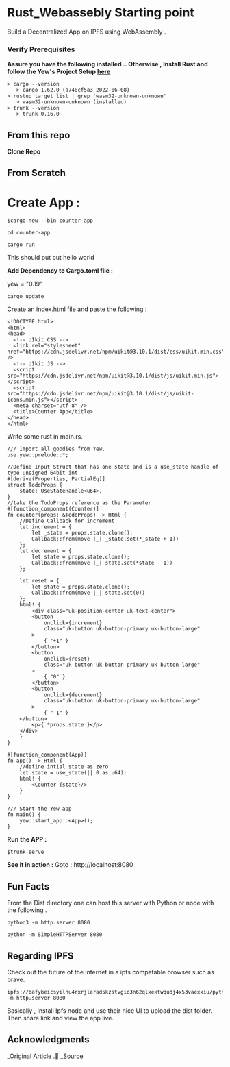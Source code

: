 # Rust_Webassebly Starting point

Build a Decentralized App on IPFS using WebAssembly .

### Verify Prerequisites

**Assure you have the following installed .. Otherwise , Install Rust and follow the Yew's Project Setup [here](https://yew.rs/docs/getting-started/introduction.)**

```
> cargo --version
   > cargo 1.62.0 (a748cf5a3 2022-06-08)
> rustup target list | grep 'wasm32-unknown-unknown'
   > wasm32-unknown-unknown (installed)
> trunk --version
   > trunk 0.16.0
```

## From this repo

**Clone Repo**

## From Scratch

# **Create App :**

```
$cargo new --bin counter-app
```

```
cd counter-app
```

```
cargo run
```

This should put out hello world

**Add Dependency to Cargo.toml file :**

yew = "0.19"

```
cargo update
```

Create an index.html file and paste the following :

```
<!DOCTYPE html>
<html>
<head>
  <!-- UIkit CSS -->
  <link rel="stylesheet" href="https://cdn.jsdelivr.net/npm/uikit@3.10.1/dist/css/uikit.min.css" />
  <!-- UIkit JS -->
  <script src="https://cdn.jsdelivr.net/npm/uikit@3.10.1/dist/js/uikit.min.js"></script>
  <script src="https://cdn.jsdelivr.net/npm/uikit@3.10.1/dist/js/uikit-icons.min.js"></script>
  <meta charset="utf-8" />
  <title>Counter App</title>
</head>
</html>
```

Write some rust in main.rs.

```
/// Import all goodies from Yew.
use yew::prelude::*;

//Define Input Struct that has one state and is a use_state handle of type unsigned 64bit int
#[derive(Properties, PartialEq)]
struct TodoProps {
    state: UseStateHandle<u64>,
}
//take the TodoProps reference as the Parameter
#[function_component(Counter)]
fn counter(props: &TodoProps) -> Html {
    //Define Callback for increment
    let increment = {
        let _state = props.state.clone();
        Callback::from(move |_| _state.set(*_state + 1))
    };
    let decrement = {
        let state = props.state.clone();
        Callback::from(move |_| state.set(*state - 1))
    };

    let reset = {
        let state = props.state.clone();
        Callback::from(move |_| state.set(0))
    };
    html! {
        <div class="uk-position-center uk-text-center">
        <button
            onclick={increment}
            class="uk-button uk-button-primary uk-button-large"
        >
            { "+1" }
        </button>
        <button
            onclick={reset}
            class="uk-button uk-button-primary uk-button-large"
        >
            { "0" }
        </button>
        <button
            onclick={decrement}
            class="uk-button uk-button-primary uk-button-large"
        >
            { "-1" }
    </button>
        <p>{ *props.state }</p>
    </div>
    }
}

#[function_component(App)]
fn app() -> Html {
    //define intial state as zero.
    let state = use_state(|| 0 as u64);
    html! {
        <Counter {state}/>
    }
}

/// Start the Yew app
fn main() {
    yew::start_app::<App>();
}

```

**Run the APP :**

`$trunk serve`

**See it in action :**
Goto : http://localhost:8080

## Fun Facts

From the Dist directory one can host this server with Python or node with the following .

```
python3 -m http.server 8080
```

```
python -m SimpleHTTPServer 8080
```

## Regarding IPFS

Check out the future of the internet in a ipfs compatable browser such as brave.

```
ipfs://bafybeicsyilnu4rxrjlerad5kzstvgio3n62qlxektwqudj4x53vaexxiu/python3 -m http.server 8080
```

Basically , Install Ipfs node and use their nice UI to upload the dist folder. Then share link and view the app live.

## Acknowledgments

_Original Article .🍕
_[Source](https://dev.to/pancy/build-a-decentralized-app-on-ipfs-using-webassembly-46a4)
